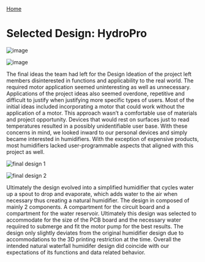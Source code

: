 [Home](/index.md)
# **Selected Design: HydroPro**



![image](https://github.com/Team-309-Hydro-Pro/EGR314-Spring2024-Team309.github.io/assets/157083379/4b967cd8-f413-4b6e-994e-84233b39780f)


![image](https://github.com/Team-309-Hydro-Pro/EGR314-Spring2024-Team309.github.io/assets/157083379/2208580c-d16c-41db-b8ce-b8556b079df1)



The final ideas the team had left for the Design Ideation of the project left members disinterested in functions and applicability to the real world. The required motor application seemed uninteresting as well as unnecessary. Applications of the project ideas also seemed overdone, repetitive and difficult to justify when justifying more specific types of users. Most of the initial ideas included incorporating a motor that could work without the application of a motor. This approach wasn’t a comfortable use of materials and project opportunity. Devices that would rest on surfaces just to read temperatures resulted in a possibly unidentifiable user base. With these concerns in mind, we looked inward to our personal devices and simply became interested in humidifiers. With the exception of expensive products, most humidifiers lacked user-programmable aspects that aligned with this project as well.


![final design 1](https://github.com/Team-309-Hydro-Pro/EGR314-Spring2024-Team309.github.io/assets/84349229/2e4324a2-e4b1-47d4-b092-815af9154900)

![final design 2](https://github.com/Team-309-Hydro-Pro/EGR314-Spring2024-Team309.github.io/assets/84349229/b56ab23e-b22a-4aad-a462-04a7f8b3fbf2)


Ultimately the design evolved into a simplified humidifier that cycles water up a spout to drop and evaporate, which adds water to the air when necessary thus creating a natural humidifier. The design in composed of mainly 2  components. A compartment for the circuit board and a compartment for the water reservoir. Ultimately this design was selected to accommodate for the size of the PCB board and the necessary water requiired to submerge and fit the motor pump for the best results. The design only slightly deviates from the original humidifier design due to accommodations to the 3D printing restriction at the time. Overall the intended natural waterfall humidifer design did coincide with our expectations of its functions and data related behavior.
